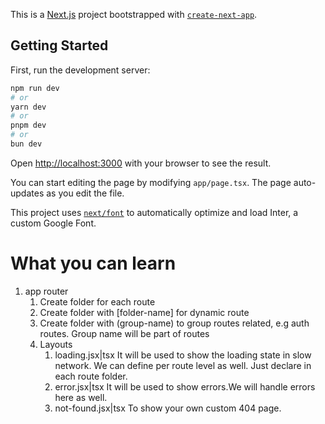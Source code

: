 This is a [Next.js](https://nextjs.org/) project bootstrapped with [`create-next-app`](https://github.com/vercel/next.js/tree/canary/packages/create-next-app).

## Getting Started

First, run the development server:

```bash
npm run dev
# or
yarn dev
# or
pnpm dev
# or
bun dev
```

Open [http://localhost:3000](http://localhost:3000) with your browser to see the result.

You can start editing the page by modifying `app/page.tsx`. The page auto-updates as you edit the file.

This project uses [`next/font`](https://nextjs.org/docs/basic-features/font-optimization) to automatically optimize and load Inter, a custom Google Font.

# What you can learn

1. app router
    1. Create folder for each route
    2. Create folder with [folder-name] for dynamic route
    3. Create folder with (group-name) to group routes related, e.g auth routes. Group name will be part of routes
    4. Layouts
        1. loading.jsx|tsx It will be used to show the loading state in slow network. We can define per route level as well. Just declare in each route folder.
        2. error.jsx|tsx It will be used to show errors.We will handle errors here as well.
        3. not-found.jsx|tsx To show your own custom 404 page.
